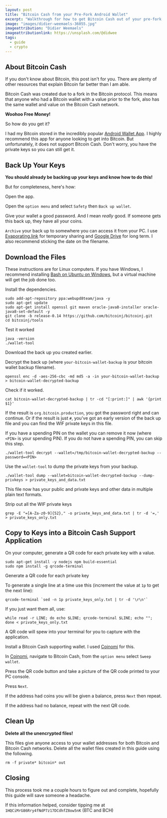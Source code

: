 ```yaml
---
layout: post
title: "Bitcoin Cash from your Pre-Fork Android Wallet"
excerpt: "Walkthrough for how to get Bitcoin Cash out of your pre-fork Android Bitcoin Wallet."
image: "images/didier-weemaels-36055.jpg"
imageattribution: "Didier Weemaels"
imageattributionlink: https://unsplash.com/@didwee
tags:
  - guide
  - crypto
---
```


## About Bitcoin Cash

If you don't know about Bitcoin, this post isn't for you.
There are plenty of other resources that explain Bitcoin far better than I am able.

Bitcoin Cash was created due to a fork in the Bitcoin protocol.
This means that anyone who had a Bitcoin wallet with a value prior to the fork, also has the same wallet and value on the Bitcoin Cash network.

**Woohoo Free Money!**

So how do you get it?

I had my Bitcoin stored in the incredibly popular [Android Wallet App][0].
I highly recommend this app for anyone looking to get into Bitcoin. But unfortunately, it does not support Bitcoin Cash.
Don't worry, you have the private keys so you can still get it.

## Back Up Your Keys

**You should already be backing up your keys and know how to do this!**

But for completeness, here's how:

Open the app.

Open the `option menu` and select `Safety` then `Back up wallet`.

Give your wallet a good password. And I mean *really* good. If someone gets this back up, they have all your coins.

`Archive` your back up to somewhere you can access it from your PC.
I use [Evaporating.link][1] for temporary sharing and [Google Drive][2] for long term.
I also recommend sticking the date on the filename.

## Download the Files

These instructions are for Linux computers.
If you have Windows, I recommend installing [Bash on Ubuntu on Windows][3], but a virtual machine will get the job done too.

Install the dependencies.

```
sudo add-apt-repository ppa:webupd8team/java -y
sudo apt-get update
sudo apt-get install openssl git maven oracle-java8-installer oracle-java8-set-default -y
git clone -b release-0.14 https://github.com/bitcoinj/bitcoinj.git
cd bitcoinj/tools
```

Test it worked

```
java -version
./wallet-tool
```

Download the back up you created earlier.

Decrypt the back up (where `your-bitcoin-wallet-backup` is your bitcoin wallet backup filename).

```
openssl enc -d -aes-256-cbc -md md5 -a -in your-bitcoin-wallet-backup > bitcoin-wallet-decrypted-backup
```

Check if it worked.

```
cat bitcoin-wallet-decrypted-backup | tr -cd "[:print:]" | awk '{print $1}'
```

If the result is `org.bitcoin.production`, you got the password right and can continue.
Or if the result is just `#`, you've got an early version of the back up file and you can find the WIF private keys in this file.

If you have a spending PIN on the wallet you can remove it now (where `<PIN>` is your spending PIN).
If you do not have a spending PIN, you can skip this step.

```
./wallet-tool decrypt --wallet=/tmp/bitcoin-wallet-decrypted-backup --password=<PIN>
```

Use the `wallet-tool` to dump the private keys from your backup.

```
./wallet-tool dump --wallet=bitcoin-wallet-decrypted-backup --dump-privkeys > private_keys_and_data.txt
```

This file now has your public and private keys and other data in multiple plain text formats.

Strip out all the WIF private keys

```
grep -E "=[A-Za-z0-9]{52}," -o private_keys_and_data.txt | tr -d '=,' > private_keys_only.txt
```

## Copy to Keys into a Bitcoin Cash Support Application

On your computer, generate a QR code for each private key with a value.

```
sudo apt-get install -y nodejs npm build-essential
sudo npm install -g qrcode-terminal
```

Generate a QR code for each private key

To generate a single line at a time use this (increment the value at `1p` to get the next line):

```
qrcode-terminal `sed -n 1p private_keys_only.txt | tr -d '\r\n'`
```

If you just want them all, use:

```
while read -r LINE; do echo $LINE; qrcode-terminal $LINE; echo ""; done < private_keys_only.txt
```

A QR code will spew into your terminal for you to capture with the application.

Install a Bitcoin Cash supporting wallet.
I used [Coinomi][4] for this.

In [Coinomi][4], navigate to Bitcoin Cash, from the `option menu` select `Sweep wallet`.

Press the QR code button and take a picture of the QR code printed to your PC console.

Press `Next`.

If the address had coins you will be given a balance, press `Next` then repeat.

If the address had no balance, repeat with the next QR code.

## Clean Up

**Delete all the unencrypted files!**

This files give anyone access to your wallet addresses for both Bitcoin and Bitcoin Cash networks.
Delete all the wallet files created in this guide using the following.

```
rm -f private* bitcoin* out
```

## Closing

This process took me a couple hours to figure out and complete, hopefully this guide will save someone a headache.

If this information helped, consider tipping me at `1HQCiMrG86Rry4fNdP7z17DCdhfZ8ow5nK` (BTC and BCH)

[0]: https://play.google.com/store/apps/details?id=de.schildbach.wallet
[1]: http://evaporating.link
[2]: https://www.google.com/drive/
[3]: https://insights.ubuntu.com/2016/04/14/howto-ubuntu-on-windows-2/
[4]: https://play.google.com/store/apps/details?id=com.coinomi.wallet
